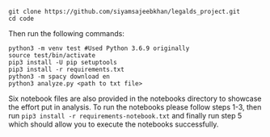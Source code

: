 ```
git clone https://github.com/siyamsajeebkhan/legalds_project.git
cd code
```
Then run the following commands:
```
python3 -m venv test #Used Python 3.6.9 originally
source test/bin/activate
pip3 install -U pip setuptools
pip3 install -r requirements.txt
python3 -m spacy download en
python3 analyze.py <path to txt file>
```

Six notebook files are also provided in the notebooks directory to showcase the effort put in
analysis. To run the notebooks please follow steps 1-3, then run `pip3 install -r
requirements-notebook.txt` and finally run step 5 which should allow you to execute
the notebooks successfully.
